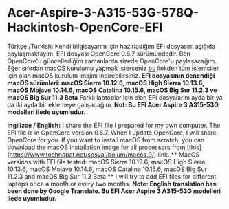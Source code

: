 # Acer-Aspire-3-A315-53G-578Q-Hackintosh-OpenCore-EFI
Türkçe /Turkish: Kendi bilgisayarım için hazırladığım EFI dosyasını aşığıda paylaşmaktayım. EFI dosyası OpenCore 0.6.7 sürümündedir.
Ben OpenCore'u güncellediğim zamanlarda sizede OpenCore'u paylaşacağım.
Eğer sıfırdan macOS kurulumu yapmak isterseniz [bu](https://www.technopat.net/sosyal/bolum/macos.9/) linkden tüm işlemciler için olan macOS kurulum imajını indirebilirsiniz.
**EFI dosyasının denendiği macOS sürümleri: macOS Sierra 10.12.6, macOS High Sierra 10.13.6, macOS Mojave 10.14.6, macOS Catalina 10.15.6, macOS Big Sur 11.2.3 ve macOS Big Sur 11.3 Beta**
Farklı laptoplar için olan EFI dosyalarını ayda bir ya da iki ayda bir eklemeye çalışacağım.
**Not: Bu EFI Acer Aspire 3 A315-53G modelleri ilede uyumludur.**

**İngilizce / English:** I share the EFI file I prepared for my own computer. The EFI file is in OpenCore version 0.6.7.
When I update OpenCore, I will share OpenCore for you.
If you want to install macOS from scratch, you can download the macOS installation image for all processors from [this] (https://www.technopat.net/sosyal/bolum/macos.9/) link.
** MacOS versions with EFI file tested: macOS Sierra 10.12.6, macOS High Sierra 10.13.6, macOS Mojave 10.14.6, macOS Catalina 10.15.6, macOS Big Sur 11.2.3 and macOS Big Sur 11.3 Beta **
I will try to add EFI files for different laptops once a month or every two months.
**Note: English translation has been done by Google Translate. Bu EFI Acer Aspire 3 A315-53G modelleri ilede uyumludur.**
